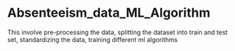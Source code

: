 # Absenteeism_data_ML_Algorithm
This involve pre-processing the data, splitting the dataset into train and test set, standardizing the data, training different ml algorithms
